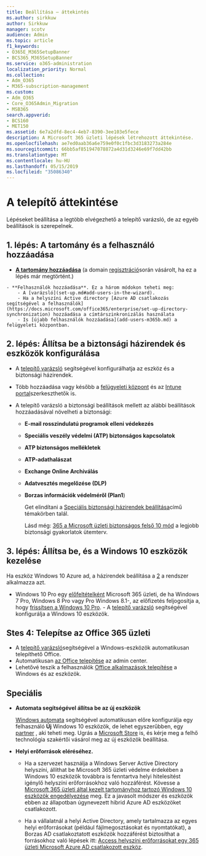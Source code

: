 ```yaml
---
title: Beállítása – áttekintés
ms.author: sirkkuw
author: Sirkkuw
manager: scotv
audience: Admin
ms.topic: article
f1_keywords:
- O365E_M365SetupBanner
- BCS365_M365SetupBanner
ms.service: o365-administration
localization_priority: Normal
ms.collection:
- Adm_O365
- M365-subscription-management
ms.custom:
- Adm_O365
- Core_O365Admin_Migration
- MSB365
search.appverid:
- BCS160
- MET150
ms.assetid: 6e7a2dfd-8ec4-4eb7-8390-3ee103e5fece
description: A Microsoft 365 üzleti lépések létrehozott áttekintése.
ms.openlocfilehash: ae7ed0aab36a6e759e0f0c1fbc3d3183273a284e
ms.sourcegitcommit: 66bb5af851947078872a4d31d3246e69f7dd42bb
ms.translationtype: MT
ms.contentlocale: hu-HU
ms.lasthandoff: 05/15/2019
ms.locfileid: "35086340"
---
```

# <a name="overview-of-setup"></a>A telepítő áttekintése

Lépéseket beállítása a legtöbb elvégezhető a telepítő varázsló, de az egyéb beállítások is szerepelnek.


## <a name="step-1-add-your-domain-and-users"></a>1. lépés: A tartomány és a felhasználó hozzáadása

   - **[A tartomány hozzáadása](set-up.md#add-your-domain-to-personalize-sign-in)** (a domain [regisztráció](sign-up.md)során vásárolt, ha ez a lépés már megtörtént.)

    - **Felhasználók hozzáadása**. Ez a három módokon teheti meg:
        - A [varázsló](set-up.md#add-users-in-the-wizard).
        - Ha a helyszíni Active directory [Azure AD csatlakozás segítségével a felhasználók](https://docs.microsoft.com/office365/enterprise/set-up-directory-synchronization) hozzáadása a címtárszinkronizálás használata
        - Is [újabb felhasználók hozzáadása](add-users-m365b.md) a felügyeleti központban.
## <a name="step-2-set-up-security-policies-and-configure-devices"></a>2. lépés: Állítsa be a biztonsági házirendek és eszközök konfigurálása 

  - A [telepítő varázsló](set-up.md#set-up-security-policies-and-device-configurations) segítségével konfigurálhatja az eszköz és a biztonsági házirendek. 
  - Több hozzáadása vagy később a [felügyeleti központ](view-policies-and-devices.md) és az [Intune portal](https://docs.microsoft.com/intune/tutorial-walkthrough-intune-portal)szerkeszthetők is.
  - A telepítő varázsló a biztonsági beállítások mellett az alábbi beállítások hozzáadásával növelheti a biztonsági:

      - **E-mail rosszindulatú programok elleni védekezés**
      - **Speciális veszély védelmi (ATP) biztonságos kapcsolatok**
      - **ATP biztonságos mellékletek**
      - **ATP-adathalászat**
      - **Exchange Online Archiválás**
      - **Adatvesztés megelőzése (DLP)**
      - **Borzas információk védelméről (Plan1**)

          Get elindítani a [Speciális biztonsági házirendek beállítása](set-up-advanced-security.md)című témakörben talál.

        Lásd még: [365 a Microsoft üzleti biztonságos felső 10 mód](https://docs.microsoft.com/office365/admin/security-and-compliance/secure-your-business-data) a legjobb biztonsági gyakorlatok ütemterv.

## <a name="step-3-set-up-and-manage-windows-10-devices"></a>3. lépés: Állítsa be, és a Windows 10 eszközök kezelése

   Ha eszköz Windows 10 Azure ad, a házirendek beállítása a [2](#step-2-set-up-security-policies-and-configure-devices) a rendszer alkalmazza azt.

   - Windows 10 Pro egy [előfeltételként](pre-requisites-for-data-protection.md) Microsoft 365 üzleti, de ha Windows 7 Pro, Windows 8 Pro vagy Pro Windows 8.1-, az előfizetés feljogosítja a, hogy [frissítsen a Windows 10 Pro](https://docs.microsoft.com/microsoft-365/business/upgrade-to-windows-pro-creators-update).
    - A [telepítő varázsló](set-up.md#set-up-security-policies-and-device-configurations) segítségével konfigurálja a Windows 10 eszközök.

## <a name="stes-4-install-office-365-business"></a>Stes 4: Telepítse az Office 365 üzleti
- A [telepítő varázsló](set-up.md#deploy-office-365-client-apps)segítségével a Windows-eszközök automatikusan telepíthető Office.
- Automatikusan [az Office telepítése](auto-install-or-uninstall-office.md) az admin center.
- Lehetővé teszik a felhasználók [Office alkalmazások telepítése](https://docs.microsoft.com/office365/admin/setup/install-applications) a Windows és az eszközök.
     
## <a name="advanced"></a>Speciális
- **Automata segítségével állítsa be az új eszközök**
            
     [Windows automata](add-autopilot-devices-and-profile.md) segítségével automatikusan előre konfigurálja egy felhasználó **Új** Windows 10 eszközök, de lehet egyszerűbben, egy [partner](https://www.microsoft.com/solution-providers/search) , aki teheti meg. Ugrás a [Microsoft Store](https://go.microsoft.com/fwlink/?linkid=874598) is, és kérje meg a felhő technológia szakértői vásárol meg az új eszközök beállítása.

- **Helyi erőforrások eléréséhez.**

     - Ha a szervezet használja a Windows Server Active Directory helyszíni, állíthat be Microsoft 365 üzleti védelme érdekében a Windows 10 eszközök továbbra is fenntartva helyi hitelesítést igénylő helyszíni erőforrásokhoz való hozzáférést. Kövesse a [Microsoft 365 üzleti által kezelt tartományhoz tartozó Windows 10 eszközök engedélyezése](manage-windows-devices.md) meg. Ez a javasolt módszer és eszközök ebben az állapotban úgynevezett hibrid Azure AD eszközöket csatlakozott.

    - Ha a vállalatnál a helyi Active Directory, amely tartalmazza az egyes helyi erőforrásokat (például fájlmegosztásokat és nyomtatókat), a Borzas AD csatlakoztatott eszközök hozzáférést biztosíthat a forrásokhoz való lépések itt: [Access helyszíni erőforrásokat egy 365 üzleti Microsoft Azure AD csatlakozott eszköz](access-resources.md).

  
